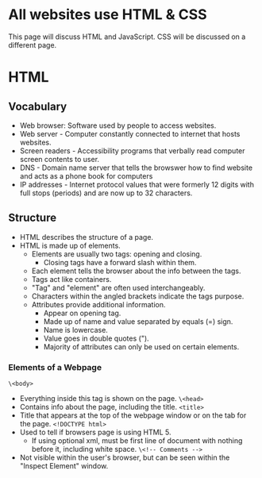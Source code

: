 # All websites use HTML & CSS
This page will discuss HTML and JavaScript.  CSS will be discussed on a different page.

# HTML

## Vocabulary
- Web browser: Software used by people to access websites.
- Web server - Computer constantly connected to internet that hosts websites.
- Screen readers - Accessibility programs that verbally read computer screen contents to user.
- DNS - Domain name server that tells the browswer how to find website and acts as a phone book for computers
- IP addresses - Internet protocol values that were formerly 12 digits with full stops (periods) and are now up to 32 characters.

## Structure
- HTML describes the structure of a page.
- HTML is made up of elements.
  - Elements are usually two tags: opening and closing.
    - Closing tags have a forward slash within them.
  - Each element tells the browser about the info between the tags.
  - Tags act like containers.
  - "Tag" and "element" are often used interchangeably.
  - Characters within the angled brackets indicate the tags purpose.
  - Attributes provide additional information.
    - Appear on opening tag.
    - Made up of name and value separated by equals (=) sign.
    - Name is lowercase.
    - Value goes in double quotes (").
    - Majority of attributes can only be used on certain elements.

### Elements of a Webpage
`\<body>`
- Everything inside this tag is shown on the page.
`\<head>`
- Contains info about the page, including the title.
`<title>`
- Title that appears at the top of the webpage window or on the tab for the page.
`<!DOCTYPE html>`
- Used to tell if browsers page is using HTML 5.
  - If using optional xml, must be first line of document with nothing before it, including white space.
`\<!-- Comments -->`
- Not visible within the user's browser, but can be seen within the "Inspect Element" window.
